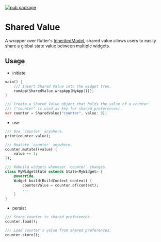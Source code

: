 [![pub package](https://img.shields.io/pub/v/shared_value.svg?style=for-the-badge)](https://pub.dartlang.org/packages/shared_value)

# Shared Value

A wrapper over flutter's [InheritedModel](https://api.flutter.dev/flutter/widgets/InheritedModel-class.html),
 shared value allows users to easily share a global state value between multiple widgets.

## Usage

- initiate
    
```dart
main() {
    /// Insert Shared Value into the widget tree.
    runApp(SharedValue.wrapApp(MyApp()));
}

/// Create a Shared Value object that holds the value of a counter.
/// ("counter" is used as key for shared_preferences).
var counter = SharedValue("counter", value: 0);
```

- use

```dart
/// Use `counter` anywhere.
print(counter.value);

/// Muatate `counter` anywhere.
counter.mutate((value) {
    value += 1;
});

/// Rebuild widgets whenever `counter` changes.
class MyWidgetState extends State<MyWidget> {
    @override
    Widget build(BuildContext context) {
        counterValue = counter.of(context);
        ...
    }
}
```

- persist

```dart
/// Store counter to shared preferences.
counter.load();

/// Load counter's value from shared preferences.
counter.store();
```
